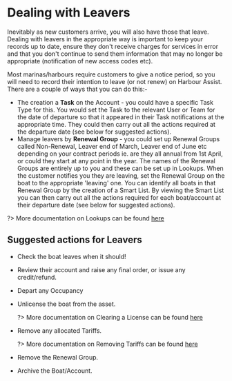 # Dealing with Leavers

Inevitably as new customers arrive, you will also have those that leave.  Dealing with leavers in the appropriate way is important to keep your records up to date, ensure they don't receive charges for services in error and that you don't continue to send them information that may no longer be appropriate (notification of new access codes etc).

Most marinas/harbours require customers to give a notice period, so you will need to record their intention to leave (or not renew) on Harbour Assist.  There are a couple of ways that you can do this:-

- The creation a **Task** on the Account - you could have a specific Task Type for this.  You would set the Task to the relevant User or Team for the date of departure so that it appeared in their Task notifications at the appropriate time.  They could then carry out all the actions required at the departure date (see below for suggested actions).
- Manage leavers by **Renewal Group** - you could set up Renewal Groups called Non-Renewal, Leaver end of March, Leaver end of June etc depending on your contract periods ie. are they all annual from 1st April, or could they start at any point in the year.  The names of the Renewal Groups are entirely up to you and these can be set up in Lookups.  When the customer notifies you they are leaving, set the Renewal Group on the boat to the appropriate 'leaving' one.  You can identify all boats in that Renewal Group by the creation of a Smart List.  By viewing the Smart List you can then carry out all the actions required for each boat/account at their departure date (see below for suggested actions).

?> More documentation on Lookups can be found [here](Administration/Lookups.md)

## Suggested actions for Leavers

- Check the boat leaves when it should!

- Review their account and raise any final order, or issue any credit/refund.

- Depart any Occupancy

- Unlicense the boat from the asset.

  ?> More documentation on Clearing a License can be found [here](Renewals/Licensing?id=clearing-a-license.md)

- Remove any allocated Tariffs.

  ?> More documentation on Removing Tariffs can be found [here](Renewals/AllocatedTariffs?id=removing-tariffs-from-a-boat.md)

- Remove the Renewal Group.

- Archive the Boat/Account.
